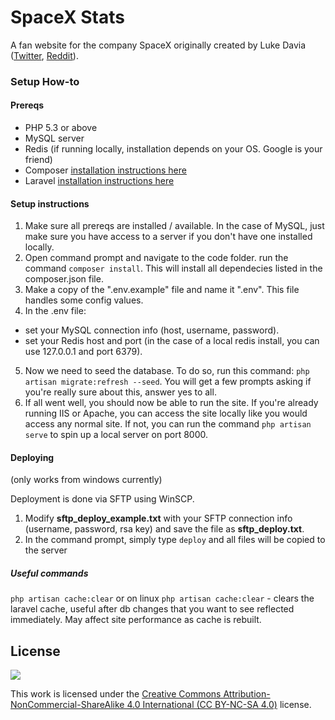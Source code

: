 # SpaceX Stats
A fan website for the company SpaceX originally created by Luke Davia ([Twitter](https://twitter.com/lukealization), [Reddit](https://reddit.com/u/EchoLogic)).

### Setup How-to
#### Prereqs
- PHP 5.3 or above
- MySQL server
- Redis (if running locally, installation depends on your OS. Google is your friend)
- Composer [installation instructions here](https://getcomposer.org/doc/00-intro.md)
- Laravel [installation instructions here](https://laravel.com/docs/5.3/installation)

#### Setup instructions
1. Make sure all prereqs are installed / available. In the case of MySQL, just make sure you have access to a server if you don't have one installed locally.
2. Open command prompt and navigate to the code folder. run the command `composer install`. This will install all dependecies listed in the composer.json file.
3. Make a copy of the ".env.example" file and name it ".env". This file handles some config values.
4. In the .env file:
  * set your MySQL connection info (host, username, password). 
  * set your Redis host and port (in the case of a local redis install, you can use 127.0.0.1 and port 6379).
5. Now we need to seed the database. To do so, run this command: `php artisan migrate:refresh --seed`. You will get a few prompts asking if you're really sure about this, answer yes to all.
6. If all went well, you should now be able to run the site. If you're already running IIS or Apache, you can access the site locally like you would access any normal site. If not, you can run the command `php artisan serve` to spin up a local server on port 8000.

#### Deploying
(only works from windows currently)

Deployment is done via SFTP using WinSCP.

1. Modify **sftp_deploy_example.txt** with your SFTP connection info (username, password, rsa key) and save the file as **sftp_deploy.txt**.
2. In the command prompt, simply type `deploy` and all files will be copied to the server


##### Useful commands
`php artisan cache:clear` or on linux `php artisan cache:clear` - clears the laravel cache, useful after db changes that you want to see reflected immediately. May affect site performance as cache is rebuilt.

## License
<img src="https://licensebuttons.net/l/by-nc-sa/3.0/88x31.png" />

This work is licensed under the [Creative Commons Attribution-NonCommercial-ShareAlike 4.0 International (CC BY-NC-SA 4.0)](http://creativecommons.org/licenses/by-nc-sa/4.0/) license.